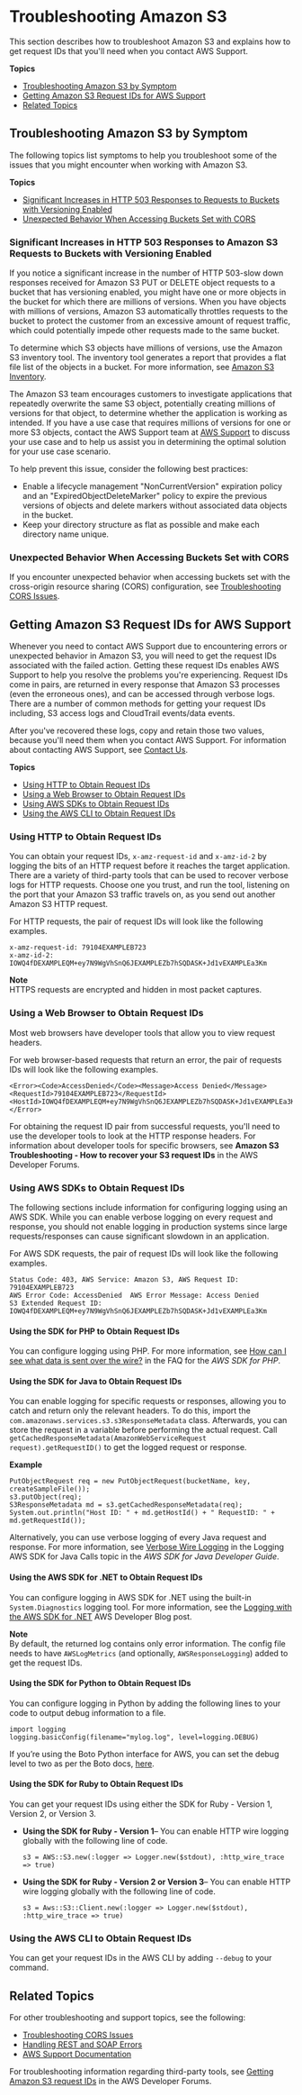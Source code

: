# Troubleshooting Amazon S3<a name="troubleshooting"></a>

This section describes how to troubleshoot Amazon S3 and explains how to get request IDs that you'll need when you contact AWS Support\.

**Topics**
+ [Troubleshooting Amazon S3 by Symptom](#troubleshooting-by-symptom)
+ [Getting Amazon S3 Request IDs for AWS Support](#get-request-ids)
+ [Related Topics](#related-troubleshooting-topics)

## Troubleshooting Amazon S3 by Symptom<a name="troubleshooting-by-symptom"></a>

The following topics list symptoms to help you troubleshoot some of the issues that you might encounter when working with Amazon S3\.

**Topics**
+ [Significant Increases in HTTP 503 Responses to Requests to Buckets with Versioning Enabled](#troubleshooting-by-symptom-increase-503-reponses)
+ [Unexpected Behavior When Accessing Buckets Set with CORS](#troubleshooting-by-symptom-increase)

### Significant Increases in HTTP 503 Responses to Amazon S3 Requests to Buckets with Versioning Enabled<a name="troubleshooting-by-symptom-increase-503-reponses"></a>

If you notice a significant increase in the number of HTTP 503\-slow down responses received for Amazon S3 PUT or DELETE object requests to a bucket that has versioning enabled, you might have one or more objects in the bucket for which there are millions of versions\. When you have objects with millions of versions, Amazon S3 automatically throttles requests to the bucket to protect the customer from an excessive amount of request traffic, which could potentially impede other requests made to the same bucket\. 

To determine which S3 objects have millions of versions, use the Amazon S3 inventory tool\. The inventory tool generates a report that provides a flat file list of the objects in a bucket\. For more information, see [ Amazon S3 Inventory](storage-inventory.md)\.

The Amazon S3 team encourages customers to investigate applications that repeatedly overwrite the same S3 object, potentially creating millions of versions for that object, to determine whether the application is working as intended\. If you have a use case that requires millions of versions for one or more S3 objects, contact the AWS Support team at [AWS Support](https://console.aws.amazon.comsupport/home) to discuss your use case and to help us assist you in determining the optimal solution for your use case scenario\.

To help prevent this issue, consider the following best practices:
+ Enable a lifecycle management "NonCurrentVersion" expiration policy and an "ExpiredObjectDeleteMarker" policy to expire the previous versions of objects and delete markers without associated data objects in the bucket\. 
+ Keep your directory structure as flat as possible and make each directory name unique\.

### Unexpected Behavior When Accessing Buckets Set with CORS<a name="troubleshooting-by-symptom-increase"></a>

 If you encounter unexpected behavior when accessing buckets set with the cross\-origin resource sharing \(CORS\) configuration, see [Troubleshooting CORS Issues](cors-troubleshooting.md)\.

## Getting Amazon S3 Request IDs for AWS Support<a name="get-request-ids"></a>

Whenever you need to contact AWS Support due to encountering errors or unexpected behavior in Amazon S3, you will need to get the request IDs associated with the failed action\. Getting these request IDs enables AWS Support to help you resolve the problems you're experiencing\. Request IDs come in pairs, are returned in every response that Amazon S3 processes \(even the erroneous ones\), and can be accessed through verbose logs\. There are a number of common methods for getting your request IDs including, S3 access logs and CloudTrail events/data events\.

After you've recovered these logs, copy and retain those two values, because you'll need them when you contact AWS Support\. For information about contacting AWS Support, see [Contact Us](https://aws.amazon.com/contact-us/)\.

**Topics**
+ [Using HTTP to Obtain Request IDs](#http-request-id)
+ [Using a Web Browser to Obtain Request IDs](#browser-request-id)
+ [Using AWS SDKs to Obtain Request IDs](#sdk-request-ids)
+ [Using the AWS CLI to Obtain Request IDs](#cli-request-id)

### Using HTTP to Obtain Request IDs<a name="http-request-id"></a>

You can obtain your request IDs, `x-amz-request-id` and `x-amz-id-2` by logging the bits of an HTTP request before it reaches the target application\. There are a variety of third\-party tools that can be used to recover verbose logs for HTTP requests\. Choose one you trust, and run the tool, listening on the port that your Amazon S3 traffic travels on, as you send out another Amazon S3 HTTP request\.

For HTTP requests, the pair of request IDs will look like the following examples\.

```
x-amz-request-id: 79104EXAMPLEB723 
x-amz-id-2: IOWQ4fDEXAMPLEQM+ey7N9WgVhSnQ6JEXAMPLEZb7hSQDASK+Jd1vEXAMPLEa3Km
```

**Note**  
HTTPS requests are encrypted and hidden in most packet captures\.

### Using a Web Browser to Obtain Request IDs<a name="browser-request-id"></a>

Most web browsers have developer tools that allow you to view request headers\.

For web browser\-based requests that return an error, the pair of requests IDs will look like the following examples\.

```
<Error><Code>AccessDenied</Code><Message>Access Denied</Message>
<RequestId>79104EXAMPLEB723</RequestId><HostId>IOWQ4fDEXAMPLEQM+ey7N9WgVhSnQ6JEXAMPLEZb7hSQDASK+Jd1vEXAMPLEa3Km</HostId></Error>
```

For obtaining the request ID pair from successful requests, you'll need to use the developer tools to look at the HTTP response headers\. For information about developer tools for specific browsers, see **Amazon S3 Troubleshooting \- How to recover your S3 request IDs** in the AWS Developer Forums\.

### Using AWS SDKs to Obtain Request IDs<a name="sdk-request-ids"></a>

The following sections include information for configuring logging using an AWS SDK\. While you can enable verbose logging on every request and response, you should not enable logging in production systems since large requests/responses can cause significant slowdown in an application\.

For AWS SDK requests, the pair of request IDs will look like the following examples\.

```
Status Code: 403, AWS Service: Amazon S3, AWS Request ID: 79104EXAMPLEB723  
AWS Error Code: AccessDenied  AWS Error Message: Access Denied  
S3 Extended Request ID: IOWQ4fDEXAMPLEQM+ey7N9WgVhSnQ6JEXAMPLEZb7hSQDASK+Jd1vEXAMPLEa3Km
```

#### Using the SDK for PHP to Obtain Request IDs<a name="php-request-id"></a>

You can configure logging using PHP\. For more information, see [How can I see what data is sent over the wire?](https://docs.aws.amazon.com/aws-sdk-php/guide/latest/faq.html#how-can-i-see-what-data-is-sent-over-the-wire) in the FAQ for the *AWS SDK for PHP*\.

#### Using the SDK for Java to Obtain Request IDs<a name="java-request-id"></a>

You can enable logging for specific requests or responses, allowing you to catch and return only the relevant headers\. To do this, import the `com.amazonaws.services.s3.s3ResponseMetadata` class\. Afterwards, you can store the request in a variable before performing the actual request\. Call `getCachedResponseMetadata(AmazonWebServiceRequest request).getRequestID()` to get the logged request or response\.

**Example**  

```
PutObjectRequest req = new PutObjectRequest(bucketName, key, createSampleFile());
s3.putObject(req);
S3ResponseMetadata md = s3.getCachedResponseMetadata(req);
System.out.println("Host ID: " + md.getHostId() + " RequestID: " + md.getRequestId());
```

Alternatively, you can use verbose logging of every Java request and response\. For more information, see [Verbose Wire Logging](https://docs.aws.amazon.com/AWSSdkDocsJava/latest/DeveloperGuide/java-dg-logging.html#sdk-net-logging-verbose) in the Logging AWS SDK for Java Calls topic in the *AWS SDK for Java Developer Guide*\.

#### Using the AWS SDK for \.NET to Obtain Request IDs<a name="net-request-id"></a>

You can configure logging in AWS SDK for \.NET using the built\-in `System.Diagnostics` logging tool\. For more information, see the [ Logging with the AWS SDK for \.NET](https://aws.amazon.com/blogs/developer/logging-with-the-aws-sdk-for-net/) AWS Developer Blog post\.

**Note**  
By default, the returned log contains only error information\. The config file needs to have `AWSLogMetrics` \(and optionally, `AWSResponseLogging`\) added to get the request IDs\.

#### Using the SDK for Python to Obtain Request IDs<a name="python-request-id"></a>

You can configure logging in Python by adding the following lines to your code to output debug information to a file\.

```
import logging 
logging.basicConfig(filename="mylog.log", level=logging.DEBUG)
```

If you’re using the Boto Python interface for AWS, you can set the debug level to two as per the Boto docs, [here](http://docs.pythonboto.org/en/latest/boto_config_tut.html#boto)\.

#### Using the SDK for Ruby to Obtain Request IDs<a name="ruby-request-id"></a>

You can get your request IDs using either the SDK for Ruby \- Version 1, Version 2, or Version 3\.
+ **Using the SDK for Ruby \- Version 1**– You can enable HTTP wire logging globally with the following line of code\.

  ```
  s3 = AWS::S3.new(:logger => Logger.new($stdout), :http_wire_trace => true)
  ```
+ **Using the SDK for Ruby \- Version 2 or Version 3**– You can enable HTTP wire logging globally with the following line of code\.

  ```
  s3 = Aws::S3::Client.new(:logger => Logger.new($stdout), :http_wire_trace => true)
  ```

### Using the AWS CLI to Obtain Request IDs<a name="cli-request-id"></a>

You can get your request IDs in the AWS CLI by adding `--debug` to your command\.

## Related Topics<a name="related-troubleshooting-topics"></a>

For other troubleshooting and support topics, see the following:
+ [Troubleshooting CORS Issues](cors-troubleshooting.md)
+ [Handling REST and SOAP Errors](HandlingErrors.md)
+ [AWS Support Documentation](https://aws.amazon.com/documentation/aws-support/)

For troubleshooting information regarding third\-party tools, see [Getting Amazon S3 request IDs](https://forums.aws.amazon.com/thread.jspa?threadID=182409) in the AWS Developer Forums\.